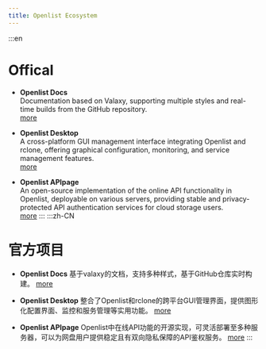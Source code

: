 ```yaml
---
title: Openlist Ecosystem
---
```


:::en
# Offical
- **Openlist Docs**  
Documentation based on Valaxy, supporting multiple styles and real-time builds from the GitHub repository.  
[more](./ecosystem/offical_docs)

- **Openlist Desktop**  
A cross-platform GUI management interface integrating Openlist and rclone, offering graphical configuration, monitoring, and service management features.  
[more](./ecosystem/offical_desktop)

- **Openlist APIpage**  
An open-source implementation of the online API functionality in Openlist, deployable on various servers, providing stable and privacy-protected API authentication services for cloud storage users.  
[more](./ecosystem/offical_APIpage)
:::
:::zh-CN
# 官方项目

- **Openlist Docs**
基于valaxy的文档，支持多种样式，基于GitHub仓库实时构建。
[more](./ecosystem/offical_docs)

- **Openlist Desktop**
整合了Openlist和rclone的跨平台GUI管理界面，提供图形化配置界面、监控和服务管理等实用功能。
[more](./ecosystem/offical_desktop)

- **Openlist APIpage**
Openlist中在线API功能的开源实现，可灵活部署至多种服务器，可以为网盘用户提供稳定且有双向隐私保障的API鉴权服务。
[more](./ecosystem/offical_APIpage)
:::
